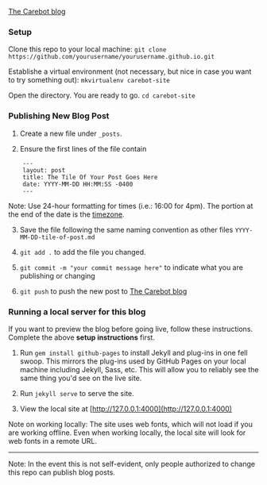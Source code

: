 [The Carebot blog](https://thecarebot.github.io/)

### Setup

Clone this repo to your local machine: 
`git clone https://github.com/yourusername/yourusername.github.io.git` 

Establishe a virtual environment (not necessary, but nice in case you want to try something out):
`mkvirtualenv carebot-site`

Open the directory. You are ready to go.
`cd carebot-site`

### Publishing New Blog Post

1. Create a new file under `_posts`. 

2. Ensure the first lines of the file contain
```
	---
	layout: post
	title: The Tile Of Your Post Goes Here
    date: YYYY-MM-DD HH:MM:SS -0400
	---
```

Note: Use 24-hour formatting for times (i.e.: 16:00 for 4pm). The portion at the end of the date is the [timezone](https://www.timeanddate.com/time/zone/usa/washington-dc). 

3. Save the file following the same naming convention as other files `YYYY-MM-DD-tile-of-post.md`

4. `git add .` to add the file you changed. 

5. `git commit -m "your commit message here"` to indicate what you are publishing or changing

6. `git push` to push the new post to [The Carebot blog](https://thecarebot.github.io/)

### Running a local server for this blog

If you want to preview the blog before going live, follow these instructions. Complete the above **setup instructions** first.

1. Run `gem install github-pages` to install Jekyll and plug-ins in one fell swoop. This mirrors the plug-ins used by GitHub Pages on your local machine including Jekyll, Sass, etc. This will allow you to reliably see the same thing you'd see on the live site.

2. Run `jekyll serve` to serve the site.

3. View the local site at [http://127.0.0.1:4000](http://127.0.0.1:4000)

Note on working locally: The site uses web fonts, which will not load if you are working offline. Even when working locally, the local site will look for web fonts in a remote URL.

***

Note: In the event this is not self-evident, only people authorized to change this repo can publish blog posts. 